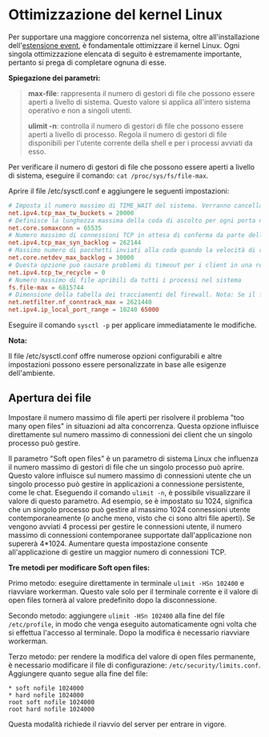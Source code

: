 # Ottimizzazione del kernel Linux

Per supportare una maggiore concorrenza nel sistema, oltre all'installazione dell'[estensione event](../install/install.md), è fondamentale ottimizzare il kernel Linux. Ogni singola ottimizzazione elencata di seguito è estremamente importante, pertanto si prega di completare ognuna di esse.

**Spiegazione dei parametri:**

> **max-file**: rappresenta il numero di gestori di file che possono essere aperti a livello di sistema. Questo valore si applica all'intero sistema operativo e non a singoli utenti.
> 
> **ulimit -n**: controlla il numero di gestori di file che possono essere aperti a livello di processo. Regola il numero di gestori di file disponibili per l'utente corrente della shell e per i processi avviati da esso.

Per verificare il numero di gestori di file che possono essere aperti a livello di sistema, eseguire il comando: `cat /proc/sys/fs/file-max`.

Aprire il file /etc/sysctl.conf e aggiungere le seguenti impostazioni:

```conf
# Imposta il numero massimo di TIME_WAIT del sistema. Verranno cancellati immediatamente se il valore supera quello predefinito.
net.ipv4.tcp_max_tw_buckets = 20000
# Definisce la lunghezza massima della coda di ascolto per ogni porta nel sistema.
net.core.somaxconn = 65535
# Numero massimo di connessioni TCP in attesa di conferma da parte della controparte che possono essere contenute nella coda.
net.ipv4.tcp_max_syn_backlog = 262144
# Massimo numero di pacchetti inviati alla coda quando la velocità di ricezione supera la velocità di elaborazione del kernel.
net.core.netdev_max_backlog = 30000
# Questa opzione può causare problemi di timeout per i client in una rete NAT. Raccomandato: 0
net.ipv4.tcp_tw_recycle = 0
# Numero massimo di file apribili da tutti i processi nel sistema
fs.file-max = 6815744
# Dimensione della tabella dei tracciamenti del firewall. Nota: Se il firewall non è attivo, verrà mostrato un errore "net.netfilter.nf_conntrack_max" è una chiave sconosciuta. È possibile ignorarlo.
net.netfilter.nf_conntrack_max = 2621440
net.ipv4.ip_local_port_range = 10240 65000
```

Eseguire il comando `sysctl -p` per applicare immediatamente le modifiche.

**Nota:**

Il file /etc/sysctl.conf offre numerose opzioni configurabili e altre impostazioni possono essere personalizzate in base alle esigenze dell'ambiente.

## Apertura dei file

Impostare il numero massimo di file aperti per risolvere il problema "too many open files" in situazioni ad alta concorrenza. Questa opzione influisce direttamente sul numero massimo di connessioni dei client che un singolo processo può gestire.

Il parametro "Soft open files" è un parametro di sistema Linux che influenza il numero massimo di gestori di file che un singolo processo può aprire. Questo valore influisce sul numero massimo di connessioni utente che un singolo processo può gestire in applicazioni a connessione persistente, come le chat. Eseguendo il comando `ulimit -n`, è possibile visualizzare il valore di questo parametro. Ad esempio, se è impostato su 1024, significa che un singolo processo può gestire al massimo 1024 connessioni utente contemporaneamente (o anche meno, visto che ci sono altri file aperti). Se vengono avviati 4 processi per gestire le connessioni utente, il numero massimo di connessioni contemporanee supportate dall'applicazione non supererà 4*1024. Aumentare questa impostazione consente all'applicazione di gestire un maggior numero di connessioni TCP.

**Tre metodi per modificare Soft open files:**

Primo metodo: eseguire direttamente in terminale `ulimit -HSn 102400` e riavviare workerman. Questo vale solo per il terminale corrente e il valore di open files tornerà al valore predefinito dopo la disconnessione.

Secondo metodo: aggiungere `ulimit -HSn 102400` alla fine del file `/etc/profile`, in modo che venga eseguito automaticamente ogni volta che si effettua l'accesso al terminale. Dopo la modifica è necessario riavviare workerman.

Terzo metodo: per rendere la modifica del valore di open files permanente, è necessario modificare il file di configurazione: `/etc/security/limits.conf`. Aggiungere quanto segue alla fine del file:

```
* soft nofile 1024000
* hard nofile 1024000
root soft nofile 1024000
root hard nofile 1024000
```

Questa modalità richiede il riavvio del server per entrare in vigore.
